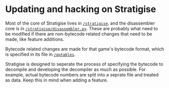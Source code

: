 # Updating and hacking on Stratigise

Most of the core of Stratigise lives in [`/stratigise`](../../stratigise), and the disassembler core is in [`/stratigise/disassembler.py`](../../stratigise/disassembler.py). These are probably what need to be modified if there are non-bytecode related changes that need to be made, like feature additions.

Bytecode related changes are made for that game's bytecode format, which is specified in its file in [`/optables`](../../optables).

Stratigise is designed to seperate the process of specifying the bytecode to decompile and developing the decompiler as much as possible. For example, actual bytecode numbers are split into a seprate file and treated as data. Keep this in mind when adding a feature.

